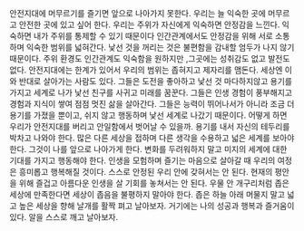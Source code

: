 
안전지대에 머무르기를 즐기면 앞으로 나아가지 못한다.
우리는 늘 익숙한 곳에 머무르고 안전한 곳에 있고 싶어 한다.
우리는 주위가 자신에게 익숙하면 안정감을 느낀다.
익숙하면 내가 주위를 통제할 수 있기 때문이다
인간관계에서도 안정감을 위해 서로 소통하며 익숙한 범위를 넓혀간다.
낯선 것을 꺼리는 것은 불편함을 감내할 엄두가 나지 않기 때문이다.
주위 환경도 인간관계도 익숙함을 원하지만 ,그곳에는 성취감도 없고 발전도 없다.
안전지대에는 한계가 있어서 우리의 범위는 좁혀지고 제자리를 맴돈다.
세상엔 이와 반대로 살아가는 사람도 있다. 그들은 도전을 좋아하고 낯선 것 마다하지않고
용기를 가지고 세계로 나가 낯선 친구를 사귀고 미래를 꿈꾼다.
그들은 인생 경험이 풍부해지고 경험과 지식이 쌓여 점점 멋진 삶을 살아간다.
그들은 능력이 뛰어나서가 아니라 조금 더 용기를 가졌을 뿐이고,
쉬지 않고 행동하며 낯선 세계로 나갔기 때문이다.
어떻게 하면 우리가 안전지대를 버리고 안일함에서 벗어날 수 있을까. 
용기를 내서 자신의 테두리를 박차고 나와야 한다.
많은 다른 세상을 접하며 다른 생각을 수용하고 넓은 세계를 보아야 한다.
그것이 나를 앞으로 나아가게 한다. 변화를 두려워하지 말고 미지의 세계에 대한 
기대를 가지고 행동해야 한다.
인생을 모험하며 즐기는 마음으로 살아갈 때 우리의 여정은 흥미롭고 행복해질 것이다.
스스로 안정된 우리 안에 갖혀서는 안 된다. 
현재의 평안을 위해 즐겁고 아름다운 인생을 살 기회를 놓쳐서는 안 된다.
우물 안 개구리처럼 좁은 세상에 만족한다면 세상이 좁음을 불평하지 말아야 한다.
좁은 하늘 아래 머물지 말고 넓고 높은 세상을 향해 날개를 활짝 펴고 날아보자.
거기에는 나의 성공과 행복과 즐거움이 있다.
알을 스스로 깨고 날아보자.
